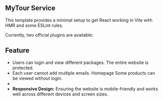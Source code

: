## MyTour Service

This template provides a minimal setup to get React working in Vite with HMR and some ESLint rules.

Currently, two official plugins are available:

## Feature 
- Users can login and view different packages. The entire website is protected.
- Each user cannot add multiple emails. Homepage Some products can be viewed without login.
- 
- **Responsive Design:** Ensuring the website is mobile-friendly and works well across different devices and screen sizes.

